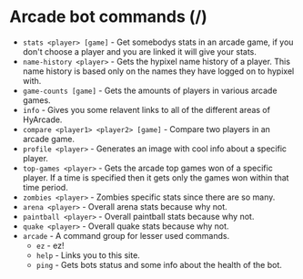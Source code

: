 # Arcade bot commands (/)
* `stats <player> [game]` - Get somebodys stats in an arcade game, if you don't choose a player and you are linked it will give your stats.
* `name-history <player>` - Gets the hypixel name history of a player. This name history is based only on the names they have logged on to hypixel with.
* `game-counts [game]` - Gets the amounts of players in various arcade games.
* `info` - Gives you some relavent links to all of the different areas of HyArcade.
* `compare <player1> <player2> [game]` - Compare two players in an arcade game.
* `profile <player>` - Generates an image with cool info about a specific player.
* `top-games <player>` - Gets the arcade top games won of a specific player. If a time is specified then it gets only the games won within that time period.
* `zombies <player>` - Zombies specific stats since there are so many.
* `arena <player>` - Overall arena stats because why not.
* `paintball <player>` - Overall paintball stats because why not.
* `quake <player>` - Overall quake stats because why not.
* `arcade` - A command group for lesser used commands.
  * `ez` - ez!
  * `help` - Links you to this site.
  * `ping` - Gets bots status and some info about the health of the bot.